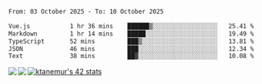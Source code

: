 <!--START_SECTION:waka-->

```txt
From: 03 October 2025 - To: 10 October 2025

Vue.js           1 hr 36 mins    ██████▒░░░░░░░░░░░░░░░░░░   25.41 %
Markdown         1 hr 14 mins    █████░░░░░░░░░░░░░░░░░░░░   19.49 %
TypeScript       52 mins         ███▒░░░░░░░░░░░░░░░░░░░░░   13.81 %
JSON             46 mins         ███░░░░░░░░░░░░░░░░░░░░░░   12.34 %
Text             38 mins         ██▓░░░░░░░░░░░░░░░░░░░░░░   10.08 %
```

<!--END_SECTION:waka-->
<a href="https://github.com/anuraghazra/github-readme-stats">
  <img align="left" src="https://github-readme-stats.vercel.app/api?username=Tanesan&count_private=true&show_icons=true" />
<img align="left" src="https://github-readme-stats.vercel.app/api/top-langs/?username=Tanesan" />
</a>

[![ktanemur's 42 stats](https://badge42.vercel.app/api/v2/cl1wslf6s002109l771rng2w8/stats?cursusId=21&coalitionId=62)](https://github.com/JaeSeoKim/badge42)
